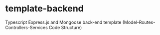 # template-backend
Typescript Express.js and Mongoose back-end template (Model-Routes-Controllers-Services Code Structure)
